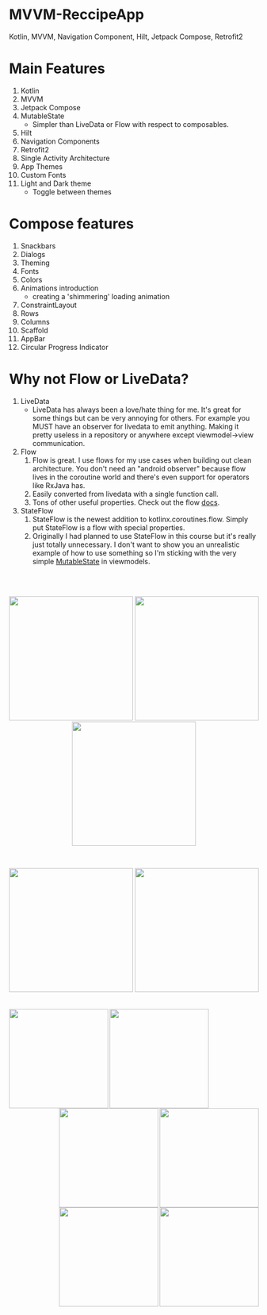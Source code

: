 # MVVM-ReccipeApp
Kotlin, MVVM, Navigation Component, Hilt, Jetpack Compose, Retrofit2

# Main Features
1. Kotlin
2. MVVM
3. Jetpack Compose
4. MutableState
	- Simpler than LiveData or Flow with respect to composables.
5. Hilt
6. Navigation Components
7. Retrofit2
8. Single Activity Architecture
9. App Themes
10. Custom Fonts
11. Light and Dark theme
	- Toggle between themes


# Compose features
1. Snackbars
2. Dialogs
3. Theming
4. Fonts
5. Colors
6. Animations introduction
	- creating a 'shimmering' loading animation
7. ConstraintLayout
8. Rows
9. Columns
10. Scaffold
11. AppBar
12. Circular Progress Indicator


# Why not Flow or LiveData?
1. LiveData
	- LiveData has always been a love/hate thing for me. It's great for some things but can be very annoying for others. For example you MUST have an observer for livedata to emit anything. Making it pretty useless in a repository or anywhere except viewmodel->view communication.
1. Flow
	1. Flow is great. I use flows for my use cases when building out clean architecture. You don't need an "android observer" because flow lives in the coroutine world and there's even support for operators like RxJava has.
	1. Easily converted from livedata with a single function call.
	1. Tons of other useful properties. Check out the flow [docs](https://kotlin.github.io/kotlinx.coroutines/kotlinx-coroutines-core/kotlinx.coroutines.flow/).
1. StateFlow
	1. StateFlow is the newest addition to kotlinx.coroutines.flow. Simply put StateFlow is a flow with special properties.
	1. Originally I had planned to use StateFlow in this course but it's really just totally unnecessary. I don't want to show you an unrealistic example of how to use something so I'm sticking with the very simple [MutableState](https://developer.android.com/reference/kotlin/androidx/compose/runtime/MutableState) in viewmodels.

<br>
<br>
<p align="center">
  <img src="https://user-images.githubusercontent.com/76838562/178115342-0de3b46f-f818-4b6b-842a-7283881041fc.png" width="250"/>
  <img src="https://user-images.githubusercontent.com/76838562/178115363-ff005cff-ddac-472f-9bb9-e353fec6835d.png" width="250"/>
  <img src="https://user-images.githubusercontent.com/76838562/178115382-fdc0ff4b-b9d3-49cd-9b45-d1c10cc556ce.png" width="250"/>
</p>
<br>
<p align="center">
  <img src="https://user-images.githubusercontent.com/76838562/178115404-4c8f46a4-ada8-40a7-8978-9f836128fdf6.png" width="250"/>
  <img src="https://user-images.githubusercontent.com/76838562/178115463-535a312f-1500-43e2-b6f6-f8af0dc4119e.png" width="250"/>
</p>
<br>

<img align="left" src="https://user-images.githubusercontent.com/76838562/178115342-0de3b46f-f818-4b6b-842a-7283881041fc.png" width="200">
<img align="left" src="https://user-images.githubusercontent.com/76838562/178115363-ff005cff-ddac-472f-9bb9-e353fec6835d.png" width="200">
<img align="right" src="https://user-images.githubusercontent.com/76838562/178115382-fdc0ff4b-b9d3-49cd-9b45-d1c10cc556ce.png" width="200">
<img align="right" src="https://user-images.githubusercontent.com/76838562/178115404-4c8f46a4-ada8-40a7-8978-9f836128fdf6.png" width="200">
<img align="right" src="https://user-images.githubusercontent.com/76838562/178115463-535a312f-1500-43e2-b6f6-f8af0dc4119e.png" width="200">
<img align="right" src="https://user-images.githubusercontent.com/76838562/178115481-929b2d24-bdf9-4fab-a569-082e118d990d.png" width="200">

